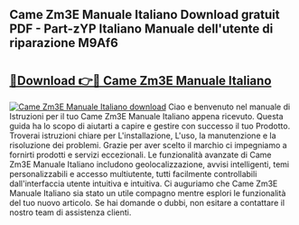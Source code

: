 ## Came Zm3E Manuale Italiano Download gratuit PDF - Part-zYP Italiano Manuale dell'utente di riparazione M9Af6

# <h2><a href="http://dfcw4o.blite.top/?on=Came+Zm3E+Manuale+Italiano">🔗Download 👉🔴 Came Zm3E Manuale Italiano</a></h2>

[![Came Zm3E Manuale Italiano download](https://i.imgur.com/lujVjoI.png)](http://dfcw4o.blite.top/?on=Came+Zm3E+Manuale+Italiano)
Ciao e benvenuto nel manuale di Istruzioni per il tuo Came Zm3E Manuale Italiano appena ricevuto. Questa guida ha lo scopo di aiutarti a capire e gestire con successo il tuo Prodotto. Troverai istruzioni chiare per L'installazione, L'uso, la manutenzione e la risoluzione dei problemi. Grazie per aver scelto il marchio ci impegniamo a fornirti prodotti e servizi eccezionali. Le funzionalità avanzate di Came Zm3E Manuale Italiano includono geolocalizzazione, avvisi intelligenti, temi personalizzabili e accesso multiutente, tutti facilmente controllabili dall'interfaccia utente intuitiva e intuitiva. Ci auguriamo che Came Zm3E Manuale Italiano sia stato un utile compagno mentre esplori le funzionalità del tuo nuovo articolo. Se hai domande o dubbi, non esitare a contattare il nostro team di assistenza clienti.
